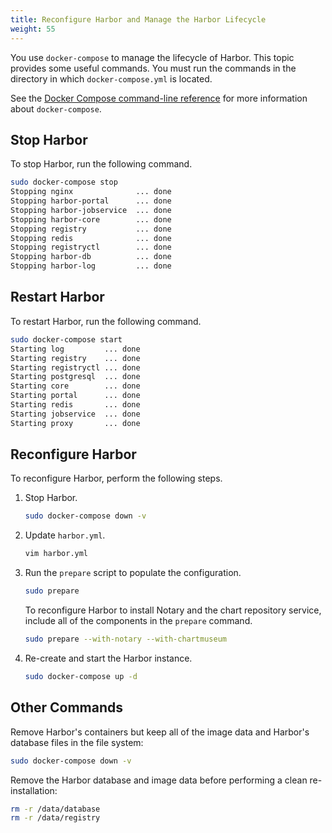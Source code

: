 ```yaml
---
title: Reconfigure Harbor and Manage the Harbor Lifecycle
weight: 55
---
```


You use `docker-compose` to manage the lifecycle of Harbor. This topic provides some useful commands. You must run the commands in the directory in which `docker-compose.yml` is located.

See the [Docker Compose command-line reference](https://docs.docker.com/compose/reference/) for more information about `docker-compose`.

## Stop Harbor

To stop Harbor, run the following command.

```sh
sudo docker-compose stop
Stopping nginx              ... done
Stopping harbor-portal      ... done
Stopping harbor-jobservice  ... done
Stopping harbor-core        ... done
Stopping registry           ... done
Stopping redis              ... done
Stopping registryctl        ... done
Stopping harbor-db          ... done
Stopping harbor-log         ... done
```

## Restart Harbor

To restart Harbor, run the following command.

```sh
sudo docker-compose start
Starting log         ... done
Starting registry    ... done
Starting registryctl ... done
Starting postgresql  ... done
Starting core        ... done
Starting portal      ... done
Starting redis       ... done
Starting jobservice  ... done
Starting proxy       ... done
```

## Reconfigure Harbor

To reconfigure Harbor, perform the following steps.

1. Stop Harbor.

    ```sh
    sudo docker-compose down -v
    ```

1. Update `harbor.yml`.

    ```sh
    vim harbor.yml
    ```

1. Run the `prepare` script to populate the configuration.

    ```sh
    sudo prepare
    ```

    To reconfigure Harbor to install Notary and the chart repository service, include all of the components in the `prepare` command.

    ```sh
    sudo prepare --with-notary --with-chartmuseum
    ```

1. Re-create and start the Harbor instance.

    ```sh
    sudo docker-compose up -d
    ```

## Other Commands

Remove Harbor's containers but keep all of the image data and Harbor's database files in the file system:

```sh
sudo docker-compose down -v
```

Remove the Harbor database and image data before performing a clean re-installation:

```sh
rm -r /data/database
rm -r /data/registry
```
